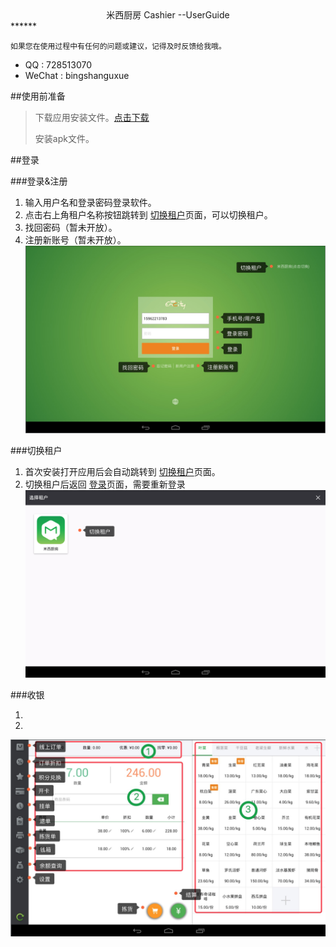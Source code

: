 <center>米西厨房 Cashier --UserGuide</center>
******


	如果您在使用过程中有任何的问题或建议，记得及时反馈给我哦。

* QQ : 728513070
* WeChat : bingshanguxue

##使用前准备
> 下载应用安装文件。[点击下载]()
> 
> 安装apk文件。
	


##<a name="signin">登录</a>

###登录&注册
1. 输入用户名和登录密码登录软件。
2. 点击右上角租户名称按钮跳转到 [切换租户](#hostserver)页面，可以切换租户。
3. 找回密码（暂未开放）。
4. 注册新账号（暂未开放）。
![登录](screenshot/001-登录.png '登录')

###<a name="hostserver">切换租户</a>

1. 首次安装打开应用后会自动跳转到 [切换租户](#hostserver)页面。
2. 切换租户后返回 [登录](#signin)页面，需要重新登录
![登录](screenshot/002-切换租户.png '切换租户')

###收银

1. 
2. 
![登录](screenshot/003-收银.png '切换租户')

